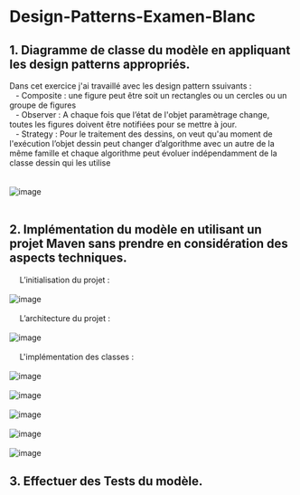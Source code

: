 # Design-Patterns-Examen-Blanc
## 1.	Diagramme de classe du modèle en appliquant les design patterns appropriés.<br>
Dans cet exercice j'ai travaillé avec les design pattern ssuivants :<br>
&ensp; - Composite : une figure peut être soit un rectangles ou un cercles ou un groupe de figures <br>
&ensp; - Observer : A chaque fois que l’état de l'objet paramètrage change, toutes les figures doivent être notifiées pour se mettre à jour. <br>
&ensp; - Strategy : Pour le traitement des dessins, on veut qu'au moment de l'exécution l’objet dessin peut changer d’algorithme avec un autre de la même famille et chaque algorithme peut évoluer indépendamment de la classe dessin qui les utilise <br><br><br>
![image](https://user-images.githubusercontent.com/63150702/198565486-31e50638-c26d-49b2-bab7-03379594fbfa.png)
<br><br>
## 2. Implémentation du modèle en utilisant un projet Maven sans prendre en considération des aspects techniques.

&ensp;&ensp;&nbsp;L’initialisation du projet : <br><br>
![image](https://user-images.githubusercontent.com/63150702/198566163-a853ff89-19f2-4a34-a9fd-79ffa4610f9c.png)
<br><br>&ensp;&ensp;&nbsp;L’architecture du projet : <br><br>
![image](https://user-images.githubusercontent.com/63150702/198566197-6ba5443d-2a82-4ae2-bd25-870b991b9fe2.png)
<br><br>&ensp;&ensp;&nbsp;L'implémentation des classes : 
<br><br>
![image](https://user-images.githubusercontent.com/63150702/198574428-0064f8ae-1efc-4c8d-90e8-6ce8729cd021.png)
<br><br>
![image](https://user-images.githubusercontent.com/63150702/198574540-c042417a-1060-4ffc-af05-acdc90e2aaff.png)
<br><br>
![image](https://user-images.githubusercontent.com/63150702/198574832-cf1ca727-d0bb-40f0-bbf5-cf4509a250f9.png)
<br><br>
![image](https://user-images.githubusercontent.com/63150702/198574972-ddda7335-ff06-448e-99bb-e390650f1cab.png)
<br><br>
![image](https://user-images.githubusercontent.com/63150702/198575567-914471f6-87b9-4e3f-a354-ec88f3d86100.png)


## 3. Effectuer des Tests du modèle.
